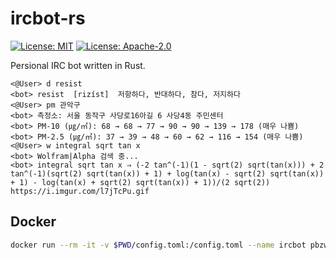 # ircbot-rs

[![License: MIT](https://img.shields.io/badge/License-MIT-yellow.svg)](LICENSE-MIT)
[![License: Apache-2.0](https://img.shields.io/badge/License-Apache%202.0-blue.svg)](LICENSE-APACHE)

Persional IRC bot written in Rust.

```console
<@User> d resist
<bot> resist  [rizíst]  저항하다, 반대하다, 참다, 저지하다
<@User> pm 관악구
<bot> 측정소: 서울 동작구 사당로16아길 6 사당4동 주민센터
<bot> PM-10 (㎍/㎥): 68 → 68 → 77 → 90 → 90 → 139 → 178 (매우 나쁨)
<bot> PM-2.5 (㎍/㎥): 37 → 39 → 48 → 60 → 62 → 116 → 154 (매우 나쁨)
<@User> w integral sqrt tan x
<bot> Wolfram|Alpha 검색 중...
<bot> integral sqrt tan x ⇒ (-2 tan^(-1)(1 - sqrt(2) sqrt(tan(x))) + 2 tan^(-1)(sqrt(2) sqrt(tan(x)) + 1) + log(tan(x) - sqrt(2) sqrt(tan(x)) + 1) - log(tan(x) + sqrt(2) sqrt(tan(x)) + 1))/(2 sqrt(2)) https://i.imgur.com/l7jTcPu.gif
```

## Docker

```bash
docker run --rm -it -v $PWD/config.toml:/config.toml --name ircbot pbzweihander/ircbot:latest
```
